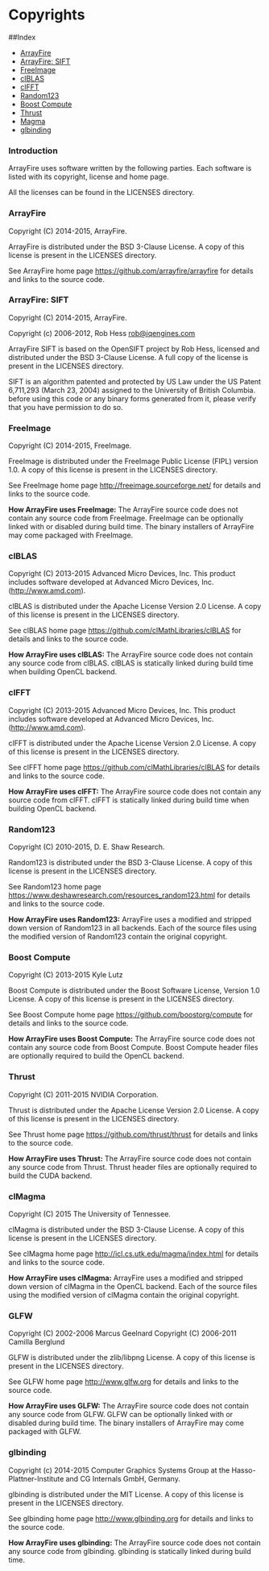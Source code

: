 Copyrights
==========================================
##Index
* [ArrayFire](#arrayfire)
* [ArrayFire: SIFT](#arrayfire-sift)
* [FreeImage](#freeimage)
* [clBLAS](#clblas)
* [clFFT](#clfft)
* [Random123](#random123)
* [Boost Compute](#boost-compute)
* [Thrust](#thrust)
* [Magma](#magma)
* [glbinding](#glbinding)

### Introduction
ArrayFire uses software written by the following parties. Each software is listed with its copyright, license and home page.

All the licenses can be found in the LICENSES directory.

### ArrayFire
Copyright (C) 2014-2015, ArrayFire.

ArrayFire is distributed under the BSD 3-Clause License. A copy of this license is present in the LICENSES directory.

See ArrayFire home page https://github.com/arrayfire/arrayfire for details and links to the source code.

### ArrayFire: SIFT
Copyright (C) 2014-2015, ArrayFire.

Copyright (c) 2006-2012, Rob Hess <rob@iqengines.com>

ArrayFire SIFT is based on the OpenSIFT project by Rob Hess, licensed and distributed under the BSD 3-Clause License. A full copy of the license is present in the LICENSES directory.

SIFT is an algorithm patented and protected by US Law under the US Patent 6,711,293 (March 23, 2004) assigned to the University of British Columbia. before using this code or any binary forms generated from it, please verify that you have permission to do so.

### FreeImage
Copyright (C) 2014-2015, FreeImage.

FreeImage is distributed under the FreeImage Public License (FIPL) version 1.0. A copy of this license is present in the LICENSES directory.

See FreeImage home page http://freeimage.sourceforge.net/ for details and links to the source code.

**How ArrayFire uses FreeImage:** The ArrayFire source code does not contain any source code from FreeImage. FreeImage can be optionally linked with or disabled during build time. The binary installers of ArrayFire may come packaged with FreeImage.

### clBLAS
Copyright (C) 2013-2015 Advanced Micro Devices, Inc.
This product includes software developed at Advanced Micro Devices, Inc. (http://www.amd.com).

clBLAS is distributed under the Apache License Version 2.0 License. A copy of this license is present in the LICENSES directory.

See clBLAS home page https://github.com/clMathLibraries/clBLAS for details and links to the source code.

**How ArrayFire uses clBLAS:** The ArrayFire source code does not contain any source code from clBLAS. clBLAS is statically linked during build time when building OpenCL backend.

### clFFT
Copyright (C) 2013-2015 Advanced Micro Devices, Inc.
This product includes software developed at Advanced Micro Devices, Inc. (http://www.amd.com).

clFFT is distributed under the Apache License Version 2.0 License. A copy of this license is present in the LICENSES directory.

See clFFT home page https://github.com/clMathLibraries/clBLAS for details and links to the source code.

**How ArrayFire uses clFFT:** The ArrayFire source code does not contain any source code from clFFT. clFFT is statically linked during build time when building OpenCL backend.

### Random123
Copyright (C) 2010-2015, D. E. Shaw Research.

Random123 is distributed under the BSD 3-Clause License. A copy of this license is present in the LICENSES directory.

See Random123 home page https://www.deshawresearch.com/resources_random123.html for details and links to the source code.

**How ArrayFire uses Random123:** ArrayFire uses a modified and stripped down version of Random123 in all backends. Each of the source files using the modified version of Random123 contain the original copyright.

### Boost Compute
Copyright (C) 2013-2015 Kyle Lutz

Boost Compute is distributed under the Boost Software License, Version 1.0 License. A copy of this license is present in the LICENSES directory.

See Boost Compute home page https://github.com/boostorg/compute for details and links to the source code.

**How ArrayFire uses Boost Compute:** The ArrayFire source code does not contain any source code from Boost Compute. Boost Compute header files are optionally required to build the OpenCL backend.

### Thrust
Copyright (C) 2011-2015 NVIDIA Corporation.

Thrust is distributed under the Apache License Version 2.0 License. A copy of this license is present in the LICENSES directory.

See Thrust home page https://github.com/thrust/thrust for details and links to the source code.

**How ArrayFire uses Thrust:** The ArrayFire source code does not contain any source code from Thrust. Thrust header files are optionally required to build the CUDA backend.

### clMagma
Copyright (C) 2015 The University of Tennessee.

clMagma is distributed under the BSD 3-Clause License. A copy of this license is present in the LICENSES directory.

See clMagma home page http://icl.cs.utk.edu/magma/index.html for details and links to the source code.

**How ArrayFire uses clMagma:** ArrayFire uses a modified and stripped down version of clMagma in the OpenCL backend. Each of the source files using the modified version of clMagma contain the original copyright.

### GLFW
Copyright (C) 2002-2006 Marcus Geelnard
Copyright (C) 2006-2011 Camilla Berglund

GLFW is distributed under the zlib/libpng License. A copy of this license is present in the LICENSES directory.

See GLFW home page http://www.glfw.org for details and links to the source code.

**How ArrayFire uses GLFW:** The ArrayFire source code does not contain any source code from GLFW. GLFW can be optionally linked with or disabled during build time. The binary installers of ArrayFire may come packaged with GLFW.

### glbinding

Copyright (c) 2014-2015 Computer Graphics Systems Group at the Hasso-Plattner-Institute and CG Internals GmbH, Germany.

glbinding is distributed under the MIT License. A copy of this license is present in the LICENSES directory.

See glbinding home page http://www.glbinding.org for details and links to the source code.

**How ArrayFire uses glbinding:** The ArrayFire source code does not contain any source code from glbinding. glbinding is statically linked during build time.


